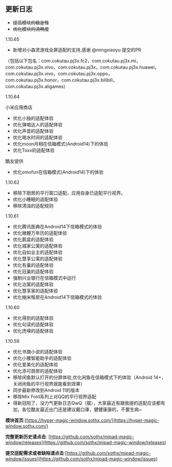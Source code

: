## 更新日志

- ~~提高模块的稳定性~~
- ~~优化模块的流畅度~~

1.10.65
- 新增对小森灵游戏全屏适配的支持,感谢 @mingxiaoyu 提交的PR

（包括以下包名：com.cokutau.pj3x.fc2，com.cokutau.pj3x.mi，com.cokutau.pj3x.vivo，com.cokutau.pj3x，com.cokutau.pj3x.huawei，com.cokutau.pj3x.vivo，com.cokutau.pj3x.oppo，com.cokutau.pj3x.honor，com.cokutau.pj3x.bilibili，com.cokutau.pj3x.aligames）


1.10.64

小米应用商店

- 优化小独的适配体验
- 优化弹唱达人的适配体验
- 优化声昔的适配体验
- 优化喝水时间的适配体验
- 优化moon月相在信箱模式(Android14)下的体验
- 优化Toxx的适配体验

酷友提供

- 优化omofun在信箱模式(Android14)下的体验


1.10.62

- 移除下厨房的平行窗口适配，应用自身已适配平行视界。
- 优化小睡眠的适配体验
- 移除清浊的适配规则


1.10.61
- 优化腾讯医典在Android14下信箱模式的体验
- 优化微鲤万年历的适配体验
- 优化鹅盒的适配体验
- 优化城家公寓的适配体验
- 优化自如业主的适配体验
- 优化慧享公寓的适配体验
- 优化有巢的适配体验
- 优化冠巢的适配体验
- 强制兴业银行在信箱模式中运行
- 优化泊寓的适配体验
- 优化慧享家的适配体验
- 优化柚米租房在Android14下信箱模式的体验


1.10.60
- 优化得到的适配体验
- 优化句读的适配体验
- 优化虎嗅的适配体验


1.10.59
- 优化书旗小说的适配体验
- 优化小雅智能助手的适配体验
- 优化爱美化的适配体验
- 优化添可厨房的适配体验
- 移除闲鱼默认打开的分屏体验,优化闲鱼在信箱模式下的体验（Android 14+，关闭闲鱼的平行视界就能看到效果）
- 同步最新修改到Android 11的版本
- 移除Mix Fold系列上对QQ的平行视界适配
- 得新冠阳了，没力气更新日志QwQ（摆），大家最近有跟我提的适配应该都有加，各位酷友最近出门还是建议戴口罩，健健康康的，不要生病~


**模块首页**:[https://hyper-magic-window.sothx.com/](https://hyper-magic-window.sothx.com/)


**完整更新历史请点击**: [https://github.com/sothx/mipad-magic-window/releases](https://github.com/sothx/mipad-magic-window/releases)


**提交适配需求或者缺陷请点击**:[https://github.com/sothx/mipad-magic-window/issues](https://github.com/sothx/mipad-magic-window/issues)